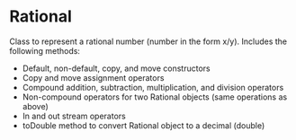 # Rational

Class to represent a rational number (number in the form x/y). Includes the following methods:

- Default, non-default, copy, and move constructors
- Copy and move assignment operators
- Compound addition, subtraction, multiplication, and division operators
- Non-compound operators for two Rational objects (same operations as above)
- In and out stream operators
- toDouble method to convert Rational object to a decimal (double)
